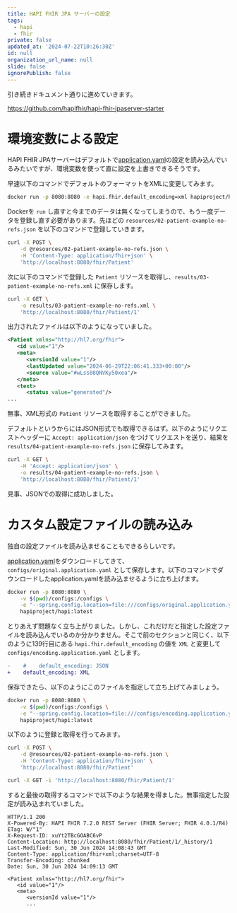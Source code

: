 ```yaml
---
title: HAPI FHIR JPA サーバーの設定
tags:
  - hapi
  - fhir
private: false
updated_at: '2024-07-22T10:26:30Z'
id: null
organization_url_name: null
slide: false
ignorePublish: false
---
```


引き続きドキュメント通りに進めていきます。

<https://github.com/hapifhir/hapi-fhir-jpaserver-starter>

# 環境変数による設定

HAPI FHIR JPAサーバーはデフォルトで[application.yaml](https://github.com/hapifhir/hapi-fhir-jpaserver-starter/blob/master/src/main/resources/application.yaml)の設定を読み込んでいるみたいですが、環境変数を使って直に設定を上書きできるそうです。

早速以下のコマンドでデフォルトのフォーマットをXMLに変更してみます。

```bash
docker run -p 8080:8080 -e hapi.fhir.default_encoding=xml hapiproject/hapi:latest
```

Dockerを `run` し直すと今までのデータは無くなってしまうので、もう一度データを登録し直す必要があります。先ほどの `resources/02-patient-example-no-refs.json` を以下のコマンドで登録していきます。

```bash
curl -X POST \
    -d @resources/02-patient-example-no-refs.json \
    -H 'Content-Type: application/fhir+json' \
    'http://localhost:8080/fhir/Patient'
```

次に以下のコマンドで登録した `Patient` リソースを取得し、`results/03-patient-example-no-refs.xml` に保存します。

```bash
curl -X GET \
    -o results/03-patient-example-no-refs.xml \
    'http://localhost:8080/fhir/Patient/1'
```

出力されたファイルは以下のようになっていました。

```xml
<Patient xmlns="http://hl7.org/fhir">
   <id value="1"/>
   <meta>
      <versionId value="1"/>
      <lastUpdated value="2024-06-29T22:06:41.333+00:00"/>
      <source value="#wLss08QNVKy50xea"/>
   </meta>
   <text>
      <status value="generated"/>
...
```

無事、XML形式の `Patient` リソースを取得することができました。

デフォルトというからにはJSON形式でも取得できるはず。以下のようにリクエストヘッダーに `Accept: application/json` をつけてリクエストを送り、結果を `results/04-patient-example-no-refs.json` に保存してみます。

```bash
curl -X GET \
    -H 'Accept: application/json' \
    -o results/04-patient-example-no-refs.json \
    'http://localhost:8080/fhir/Patient/1'
```

見事、JSONでの取得に成功しました。

# カスタム設定ファイルの読み込み

独自の設定ファイルを読み込ませることもできるらしいです。

[application.yaml](https://github.com/hapifhir/hapi-fhir-jpaserver-starter/blob/master/src/main/resources/application.yaml)をダウンロードしてきて、 `configs/original.application.yaml` として保存します。以下のコマンドでダウンロードしたapplication.yamlを読み込ませるように立ち上げます。

```bash
docker run -p 8080:8080 \
    -v $(pwd)/configs:/configs \
    -e "--spring.config.location=file:///configs/original.application.yaml" \
    hapiproject/hapi:latest
```

とりあえず問題なく立ち上がりました。しかし、これだけだと指定した設定ファイルを読み込んでいるのか分かりません。そこで前のセクションと同じく、以下のように139行目にある `hapi.fhir.default_encoding` の値を `XML` と変更して `configs/encoding.application.yaml` とします。

```diff
-    #    default_encoding: JSON
+    default_encoding: XML
```

保存できたら、以下のようにこのファイルを指定して立ち上げてみましょう。

```bash
docker run -p 8080:8080 \
    -v $(pwd)/configs:/configs \
    -e "--spring.config.location=file:///configs/encoding.application.yaml" \
    hapiproject/hapi:latest
```

以下のように登録と取得を行ってみます。

```bash
curl -X POST \
    -d @resources/02-patient-example-no-refs.json \
    -H 'Content-Type: application/fhir+json' \
    'http://localhost:8080/fhir/Patient'

curl -X GET -i 'http://localhost:8080/fhir/Patient/1'
```

すると最後の取得するコマンドで以下のような結果を得ました。無事指定した設定が読み込まれていました。

```text
HTTP/1.1 200
X-Powered-By: HAPI FHIR 7.2.0 REST Server (FHIR Server; FHIR 4.0.1/R4)
ETag: W/"1"
X-Request-ID: xuYt2TBcGOABC6vP
Content-Location: http://localhost:8080/fhir/Patient/1/_history/1
Last-Modified: Sun, 30 Jun 2024 14:08:43 GMT
Content-Type: application/fhir+xml;charset=UTF-8
Transfer-Encoding: chunked
Date: Sun, 30 Jun 2024 14:09:13 GMT

<Patient xmlns="http://hl7.org/fhir">
   <id value="1"/>
   <meta>
      <versionId value="1"/>
      ...
```
